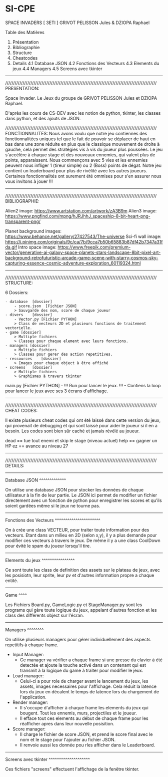 # SI-CPE

SPACE INVADERS  [ 3ETI ]
GRIVOT PELISSON Jules & DZIOPA Raphael

Table des Matières 

1. Présentation
2. Bibliographie
3. Structure
4. Cheatcodes
5. Details
    4.1 Database JSON
    4.2 Fonctions des Vecteurs
    4.3 Elements du jeux
    4.4 Managers
    4.5 Screens avec tkinter

________________________________________________________________________________________________
////////////////////////////////////////////////////////////////////////////////////////////////
PRESENTATION:

Space Invader. Le Jeux du groupe de GRIVOT PELISSON Jules et DZIOPA Raphael.

D'après les cours de CS-DEV avec les notion de python, tkinter, les classes dans python, et des ajouts de JSON.

////////////////////////////////////////////////////////////////////////////////////////////////
FONCTIONNALITES:
Nous avons voulu que notre jeu contiennes des fonctionnalitées uniques tel que le fait de pouvoir se déplacer de haut en bas dans une zone réduite en plus que le classique mouvement de droite à gauche, cela permet des stratégies vis à vis du joueur plus poussées. Le jeu s'accélère à chaque stage et des nouveaux ennemies, qui valent plus de points, apparaissent. Nous commençons avec 5 vies et les ennemies peuvent nous infliger 1 (tireur simple) ou 2 (Boss) points de dégat. Notre jeu contient un leaderboard pour plus de rivélité avec les autres joueurs. Certaines fonctionnalités ont surement été ommises pour s'en assurer nous vous invitons à jouer !!! 
________________________________________________________________________________________________
////////////////////////////////////////////////////////////////////////////////////////////////
BIBLIOGRAPHIE:

Alien2 image: https://www.artstation.com/artwork/zA3B9m
Alien3 image: https://www.pngfind.com/mpng/hJRJhhJ_spaceship-8-bit-heart-png-transparent-png/ 

Planet background images: https://www.behance.net/gallery/27427543/The-universe 
Sci-fi wall image: https://i.pinimg.com/originals/9c/ca/7b/9cca7b50b65883b87df42b7347a31fda.gif 
Intro space image: https://www.freepik.com/premium-vector/generative-ai-galaxy-space-planets-stars-landscape-8bit-pixel-art-background-retrofuturistic-arcade-game-scene-with-starry-cosmos-sky-capturing-essence-cosmic-adventure-exploration_60119324.html 
________________________________________________________________________________________________
////////////////////////////////////////////////////////////////////////////////////////////////
STRUCTURE:

6 Dossiers:

    - database  [dossier]
        - score.json  [Fichier JSON]
        > Sauvgarde des nom, score de chaque joueur
    - divers    [dossier]
        - Vector.py [Fichier PYTHON]
        > Class de vecteurs 2D et plusieurs fonctions de traitement vectorielle.
    - game [dossier]
        > Multiple fichiers
        > Classes pour chaque element avec leurs fonctions.
    - managers [dossier]
        > Multiple fichiers
        > Classes pour gerer des action repetitives.
    - ressources    [dossier]
        > Images pour chaque object à être affiché
    - screens   [dossier]
        > Multiple fichiers
        > Graphismes à travers tkinter

main.py [Fichier PYTHON]
    - !!! Run pour lancer le jeux. !!!
    - Contiens la loop pour lancer le jeux avec ses 3 écrans d'affichage.
________________________________________________________________________________________________
////////////////////////////////////////////////////////////////////////////////////////////////
CHEAT CODES:

Il existe plusieurs cheat codes qui ont été laissé dans cette version du jeux, qui provenait de debugging et qui sont laissé pour aider le joueur si il en a besoin. Les codes sont bien sûr caché et jamais révélé au joueur.

dead == tue tout enemi et skip le stage (niveau actuel)
help == gagner un HP
ez == avance au niveau 27 
________________________________________________________________________________________________
////////////////////////////////////////////////////////////////////////////////////////////////
DETAILS:

_____________
Database JSON
^^^^^^^^^^^^^

On utilise une database JSON pour stocker les données de chaque utilisateur à la fin de leur partie.
Le JSON ici permet de modifier un fichier directement avec un fonction de python pour enregistrer les scores et qu'ils soient gardées même si le jeux ne tourne pas.

______________________
Fonctions des Vecteurs
^^^^^^^^^^^^^^^^^^^^^^

On à crée une class VECTEUR, pour traiter toute information pour des vecteurs.
Etant dans un milieu en 2D (selon x,y), il y a plus demande pour modifier ces vecteurs à travers le jeux.
De même il y a une class CoolDown pour évité le spam du joueur lorsqu'il tire.

________________
Elements du jeux
^^^^^^^^^^^^^^^^

Ce sont toute les class de definition des assets sur le plateau de jeux, avec les posisiotn, leur sprite,
leur pv et d'autres information propre a chaque entité.

____
Game
^^^^

Les Fichiers Board.py, GameLogic.py et StageManager.py sont les programs qui gère toute logique du jeux,
appelant d'autres fonction et les class des différents object sur l'écran.

________
Managers
^^^^^^^^

On utilise plusieurs managers pour gérer individuellement des aspects repetitifs à chaque frame.

- Input Manager:
    - Ce manager va vérifier a chaque frame si une presse du clavier à été detectée et ajoute la touche activé dans un contenant qui est transmit à la logique du game à traiter pour modifier le jeux.
- Load manager:
    - Celui-ci a pour role de charger avant le lancement du jeux, les assets, images necessaires pour l'affichage. Cela réduit la latence lors du jeux en décalent le temps de latence lors du chargement de l'application.
- Render manager:
    - Il s'occupe d'afficher à chaque frame les elements du jeux qui bougent. Tout les ennemis, murs, projectiles et le joueur. 
    - Il efface tout ces elements au début de chaque frame pour les réafficher apres dans leur nouvelle posisition.
- Score manager:
    - Il charge le fichier de score JSON, et prend le score final avec le nom et le stage pour l'ajouter au fichier JSON.
    - Il renvoie aussi les donnée pou rles afficher dans le Leaderboard.
____________________
Screens avec tkinter
^^^^^^^^^^^^^^^^^^^^

Ces fichiers "screens" effectuent l'affichage de la fenêtre tkinter.